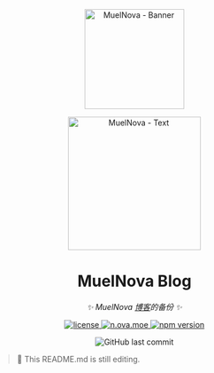 <div align="center">
  <img src="#PLACEHOLDER" width="180" height="180" alt="MuelNova - Banner">
  <br>
  <p><img src="#PLACEHOLDER" width="240" alt="MuelNova - Text"></p>
</div>


<div align="center">

# MuelNova Blog

_✨ MuelNova [博客](https://n.ova.moe)的备份 ✨_
<p>
<a href="./LICENSE">
    <img src="https://img.shields.io/github/license/MuelNova/MuelNova-Blog.svg" alt="license">
</a>
<a href="https://n.ova.moe">
  <img alt="n.ova.moe" src="https://img.shields.io/website?down_color=lightgrey&down_message=Offline&label=n.ova.moe&logo=Glitch&logoColor=white&style=for-the-badge&up_color=blue&up_message=Online&url=https%3A%2F%2Fn.ova.moe">
</a>
<a href="https://www.npmjs.com/package/@docusaurus/core">
	<img src="https://img.shields.io/npm/v/@docusaurus/core.svg?style=flat" alt="npm version">
</a>
</p>

<p>
<img alt="GitHub last commit" src="https://img.shields.io/github/last-commit/MuelNova/MuelNova-Blog?logo=github&style=for-the-badge">
</p>

</div>

> :rocket: This README.md is still editing.